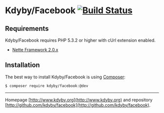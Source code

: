 Kdyby/Facebook [![Build Status](https://secure.travis-ci.org/Kdyby/Facebook.png?branch=master)](http://travis-ci.org/Kdyby/Facebook)
===========================


Requirements
------------

Kdyby/Facebook requires PHP 5.3.2 or higher with cUrl extension enabled.

- [Nette Framework 2.0.x](https://github.com/nette/nette)


Installation
------------

The best way to install Kdyby/Facebook is using  [Composer](http://getcomposer.org/):

```sh
$ composer require kdyby/facebook:@dev
```


-----

Homepage [http://www.kdyby.org](http://www.kdyby.org) and repository [http://github.com/kdyby/facebook](http://github.com/kdyby/facebook).
